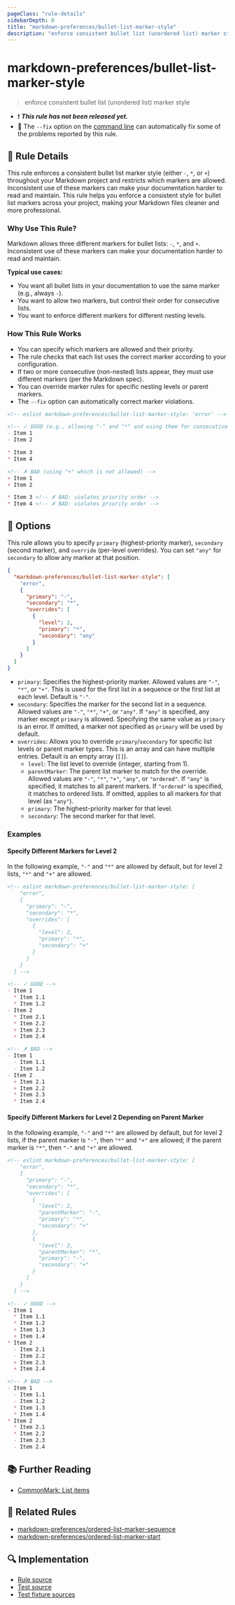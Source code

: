```yaml
---
pageClass: "rule-details"
sidebarDepth: 0
title: "markdown-preferences/bullet-list-marker-style"
description: "enforce consistent bullet list (unordered list) marker style"
---
```


# markdown-preferences/bullet-list-marker-style

> enforce consistent bullet list (unordered list) marker style

- ❗ <badge text="This rule has not been released yet." vertical="middle" type="error"> **_This rule has not been released yet._** </badge>
- 🔧 The `--fix` option on the [command line](https://eslint.org/docs/user-guide/command-line-interface#fixing-problems) can automatically fix some of the problems reported by this rule.

## 📖 Rule Details

This rule enforces a consistent bullet list marker style (either `-`, `*`, or `+`) throughout your Markdown project and restricts which markers are allowed. Inconsistent use of these markers can make your documentation harder to read and maintain. This rule helps you enforce a consistent style for bullet list markers across your project, making your Markdown files cleaner and more professional.

### Why Use This Rule?

Markdown allows three different markers for bullet lists: `-`, `*`, and `+`. Inconsistent use of these markers can make your documentation harder to read and maintain.

**Typical use cases:**

- You want all bullet lists in your documentation to use the same marker (e.g., always `-`).
- You want to allow two markers, but control their order for consecutive lists.
- You want to enforce different markers for different nesting levels.

### How This Rule Works

- You can specify which markers are allowed and their priority.
- The rule checks that each list uses the correct marker according to your configuration.
- If two or more consecutive (non-nested) lists appear, they must use different markers (per the Markdown spec).
- You can override marker rules for specific nesting levels or parent markers.
- The `--fix` option can automatically correct marker violations.

<!-- prettier-ignore-start -->

<!-- eslint-skip -->

```md
<!-- eslint markdown-preferences/bullet-list-marker-style: 'error' -->

<!-- ✓ GOOD (e.g., allowing "-" and "*" and using them for consecutive lists) -->
- Item 1
- Item 2

* Item 3
* Item 4

<!-- ✗ BAD (using "+" which is not allowed) -->
+ Item 1
+ Item 2

* Item 3 <!-- ✗ BAD: violates priority order -->
* Item 4 <!-- ✗ BAD: violates priority order -->
```

<!-- prettier-ignore-end -->

## 🔧 Options

This rule allows you to specify `primary` (highest-priority marker), `secondary` (second marker), and `override` (per-level overrides).
You can set `"any"` for `secondary` to allow any marker at that position.

```json
{
  "markdown-preferences/bullet-list-marker-style": [
    "error",
    {
      "primary": "-",
      "secondary": "*",
      "overrides": [
        {
          "level": 2,
          "primary": "*",
          "secondary": "any"
        }
      ]
    }
  ]
}
```

- `primary`: Specifies the highest-priority marker. Allowed values are `"-"`, `"*"`, or `"+"`. This is used for the first list in a sequence or the first list at each level. Default is `"-"`.
- `secondary`: Specifies the marker for the second list in a sequence. Allowed values are `"-"`, `"*"`, `"+"`, or `"any"`. If `"any"` is specified, any marker except `primary` is allowed. Specifying the same value as `primary` is an error. If omitted, a marker not specified as `primary` will be used by default.
- `overrides`: Allows you to override `primary`/`secondary` for specific list levels or parent marker types. This is an array and can have multiple entries. Default is an empty array (`[]`).
  - `level`: The list level to override (integer, starting from 1).
  - `parentMarker`: The parent list marker to match for the override. Allowed values are `"-"`, `"*"`, `"+"`, `"any"`, or `"ordered"`. If `"any"` is specified, it matches to all parent markers. If `"ordered"` is specified, it matches to ordered lists. If omitted, applies to all markers for that level (as `"any"`).
  - `primary`: The highest-priority marker for that level.
  - `secondary`: The second marker for that level.

### Examples

#### Specify Different Markers for Level 2

In the following example, `"-"` and `"*"` are allowed by default, but for level 2 lists, `"*"` and `"+"` are allowed.

<!-- prettier-ignore-start -->

<!-- eslint-skip -->

```md
<!-- eslint markdown-preferences/bullet-list-marker-style: [
    "error",
    {
      "primary": "-",
      "secondary": "*",
      "overrides": [
        {
          "level": 2,
          "primary": "*",
          "secondary": "+"
        }
      ]
    }
  ] -->

<!-- ✓ GOOD -->
- Item 1
  * Item 1.1
  * Item 1.2
- Item 2
  * Item 2.1
  * Item 2.2
  + Item 2.3
  + Item 2.4

<!-- ✗ BAD -->
- Item 1
  - Item 1.1
  - Item 1.2
- Item 2
  + Item 2.1
  + Item 2.2
  * Item 2.3
  * Item 2.4
```

<!-- prettier-ignore-end -->

#### Specify Different Markers for Level 2 Depending on Parent Marker

In the following example, `"-"` and `"*"` are allowed by default, but for level 2 lists, if the parent marker is `"-"`, then `"*"` and `"+"` are allowed; if the parent marker is `"*"`, then `"-"` and `"+"` are allowed.

<!-- prettier-ignore-start -->

<!-- eslint-skip -->

```md
<!-- eslint markdown-preferences/bullet-list-marker-style: [
    "error",
    {
      "primary": "-",
      "secondary": "*",
      "overrides": [
        {
          "level": 2,
          "parentMarker": "-",
          "primary": "*",
          "secondary": "+"
        },
        {
          "level": 2,
          "parentMarker": "*",
          "primary": "-",
          "secondary": "+"
        }
      ]
    }
  ] -->

<!-- ✓ GOOD -->
- Item 1
  * Item 1.1
  * Item 1.2
  + Item 1.3
  + Item 1.4
* Item 2
  - Item 2.1
  - Item 2.2
  + Item 2.3
  + Item 2.4

<!-- ✗ BAD -->
- Item 1
  - Item 1.1
  - Item 1.2
  * Item 1.3
  * Item 1.4
* Item 2
  * Item 2.1
  * Item 2.2
  - Item 2.3
  - Item 2.4
```

<!-- prettier-ignore-end -->

## 📚 Further Reading

- [CommonMark: List items](https://spec.commonmark.org/0.31.2/#list-items)

## 👫 Related Rules

- [markdown-preferences/ordered-list-marker-sequence](./ordered-list-marker-sequence.md)
- [markdown-preferences/ordered-list-marker-start](./ordered-list-marker-start.md)

## 🔍 Implementation

<!-- eslint-disable markdown-links/no-dead-urls -- Auto generated -->

- [Rule source](https://github.com/ota-meshi/eslint-plugin-markdown-preferences/blob/main/src/rules/bullet-list-marker-style.ts)
- [Test source](https://github.com/ota-meshi/eslint-plugin-markdown-preferences/blob/main/tests/src/rules/bullet-list-marker-style.ts)
- [Test fixture sources](https://github.com/ota-meshi/eslint-plugin-markdown-preferences/tree/main/tests/fixtures/rules/bullet-list-marker-style)

<!-- eslint-enable markdown-links/no-dead-urls -- Auto generated -->
